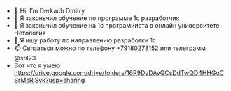 - 👋 Hi, I’m Derkach Dmitry
- 👀 Я законьчил обучение по программе 1с разработчик
- 🌱 Я законьчил обучение на 1с програмииста в онлайн университете Нетология
- 💞️ Я ищу работу по направлению разработки 1с
- 📫 Связаться можно по телефону +79180278152 или телеграмм @stil23
- Вот что я умею https://drive.google.com/drive/folders/16R9DyDAyGCsDdTwQD4HHGoCSrMsRjSvk?usp=sharing
<!---
stilet23/stilet23 is a ✨ special ✨ repository because its `README.md` (this file) appears on your GitHub profile.
You can click the Preview link to take a look at your changes.
--->
